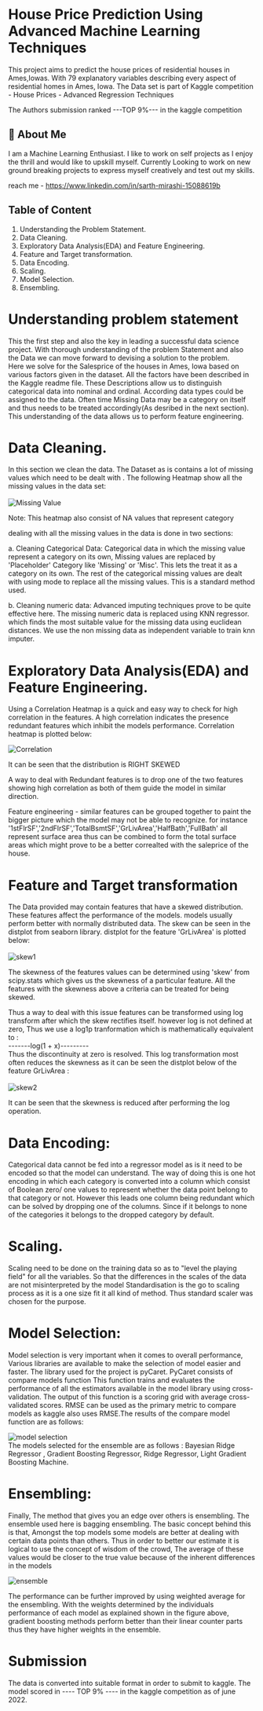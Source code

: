
# House Price Prediction Using Advanced Machine Learning Techniques 

This project aims to predict the house prices of residential houses in Ames,Iowas.
With 79 explanatory variables describing every aspect of residential homes in Ames, Iowa. The Data set is 
part of Kaggle competition - House Prices - Advanced Regression Techniques

The Authors submission ranked ---TOP 9%--- in the kaggle competition


## 🚀 About Me
I am a Machine Learning Enthusiast. I like to work on self projects as I enjoy the thrill and would like to upskill myself.
Currently Looking to work on new ground breaking projects 
to express myself creatively and test out my skills. 

reach me - https://www.linkedin.com/in/sarth-mirashi-15088619b
## Table of Content

1. Understanding the Problem Statement.
2. Data Cleaning.
3. Exploratory Data Analysis(EDA) and Feature Engineering.
4. Feature and Target transformation.
5. Data Encoding.
6. Scaling.
7. Model Selection.
8. Ensembling.





# Understanding problem statement 

This the first step and also the key in leading a successful data science project.
With thorough understanding of the problem Statement and also the Data we can move 
forward to devising a solution to the problem.\
Here we solve for the Salesprice of the houses in Ames, Iowa based on various factors
given in the dataset. All the factors have been described in the Kaggle readme file. These
Descriptions allow us to distinguish categorical data into nominal and ordinal.
According data types could be assigned to the data. Often time Missing Data may be a category on
itself and thus needs to be treated accordingly(As desribed in the next section). This understanding
of the data allows us to perform feature engineering.


# Data Cleaning.

In this section we clean the data. The Dataset as is contains a lot of missing values which need 
to be dealt with . The following Heatmap show all the missing values in the data set:\
\
![Missing Value](https://github.com/PraiseTheErdtree/House-Price-Prediction/blob/main/snaps/MissingValues_Heatmap.png?raw=true)

Note: This heatmap also consist of NA values that represent category

 dealing with all the missing values in the data is done in two sections:


a. Cleaning Categorical Data: Categorical data in which the missing value represent a category on
its own, Missing values are replaced by 'Placeholder' Category like 'Missing' or 'Misc'. This lets the
treat it as a category on its own.
The rest of the categorical missing values are dealt with using mode to replace all the missing values.
This is a standard method used.

b. Cleaning numeric data: Advanced imputing techniques prove to be quite effective here.
The missing numeric data is replaced using KNN regressor. which finds the most suitable value for the missing data 
using euclidean distances. We use the non missing data as independent variable to train knn imputer.


# Exploratory Data Analysis(EDA) and Feature Engineering.

Using a Correlation Heatmap is a quick and easy way to check for high correlation in the 
features. A high correlation indicates the presence redundant features which inhibit the 
models performance. Correlation heatmap is plotted below:

![Correlation](https://github.com/PraiseTheErdtree/House-Price-Prediction/blob/main/snaps/Corelation_heatmap.png?raw=true)

It can be seen that the distribution is RIGHT SKEWED

A way to deal with Redundant features is to drop one of the two features showing high correlation as both of them guide the 
model in similar direction.

Feature engineering -  similar features can be grouped together to paint the bigger picture which the model 
may not be able to recognize. for instance '1stFlrSF','2ndFlrSF','TotalBsmtSF','GrLivArea','HalfBath','FullBath' all represent 
surface area thus can be combined to form the total surface areas which might prove to be a better correalted with 
the saleprice of the house.

# Feature and Target transformation
The Data provided may contain features that have a skewed distribution. These features 
affect the performance of the models. models usually perform better with normally distributed data.
 The skew can be seen in the distplot from seaborn library. distplot for the feature 'GrLivArea' is 
plotted below:\
\
![skew1](https://github.com/PraiseTheErdtree/House-Price-Prediction/blob/main/snaps/distplot%201.png?raw=true)

The skewness of the features values can be determined using 'skew' from scipy.stats which gives us the
skewness of a particular feature. All the features with the skewness above a criteria can be treated for being skewed.

Thus a way to deal with this issue features can be transformed using log transform after which the skew 
rectifies itself. however log is not defined at zero, Thus we use a log1p tranformation which is mathematically 
equivalent to :\
-------log(1 + x)---------\
 Thus the discontinuity at zero is resolved. This log transformation most often 
 reduces the skewness as it can be seen the distplot below of the feature GrLivArea :\
\
![skew2](https://github.com/PraiseTheErdtree/House-Price-Prediction/blob/main/snaps/distplot%201%20(log).png?raw=true)

It can be seen that the skewness is reduced after performing the log operation.

# Data Encoding:

Categorical data cannot be fed into a regressor model as is it need to be encoded so that the model can understand. The way of doing this is one hot encoding in which each
 category is converted into a column which consist of Boolean zero/ one values to represent whether the data point belong to that category or not. However this leads one column being 
 redundant which can be solved by dropping one of the columns. Since if it belongs to none of the categories it belongs to the dropped category by default.

# Scaling.

Scaling need to be done on the training data so as to "level the playing field"
for all the variables. So that the differences in the scales of the data are not misinterpreted by the model
 Standardisation is the go to scaling process as it is a one size fit it all kind of method. Thus standard scaler was chosen for the purpose. 

# Model Selection:

Model selection is very important when it comes to overall performance, Various 
libraries are available to make the selection of model easier and faster.
The library used for the project is pyCaret. PyCaret consists of compare models function
This function trains and evaluates the performance of all the estimators available in the model library using
 cross-validation. The output of this function is a scoring grid with average cross-validated scores. RMSE can be used
 as the primary metric to compare models as kaggle also uses RMSE.The results of the compare model function are as follows:

![model selection](https://github.com/PraiseTheErdtree/House-Price-Prediction/blob/main/snaps/model%20selection.png?raw=true)
 \
 The models selected for the ensemble are as follows :
 Bayesian Ridge Regressor , Gradient Boosting Regressor, Ridge Regressor, Light Gradient Boosting Machine.
 
# Ensembling:

Finally, The method that gives you an edge over others is ensembling. The ensemble used 
here is bagging ensembling. The basic concept behind this is that, Amongst the top models
some models are better at dealing with certain data points than others. Thus in order to better 
our estimate it is logical to use the concept of wisdom of the crowd, The average of these values 
would be closer to the true value because of the inherent differences in the models

![ensemble](https://github.com/PraiseTheErdtree/House-Price-Prediction/blob/main/snaps/ensembling.png?raw=true)

The performance can be further improved by using weighted average for the ensembling. 
With the weights determined by the individuals performance of each model as explained shown in the figure 
above, gradient boosting methods perform better than their linear counter parts thus they have 
higher weights in the ensemble.
 

# Submission

The data is converted into suitable format in order to submit to kaggle.
The model scored in ---- TOP 9% ---- in the kaggle competition as of june 2022.
